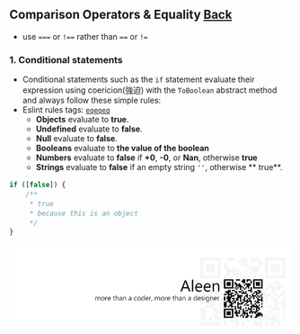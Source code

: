 ## Comparison Operators & Equality [**Back**](./../README.md)

- use `===` or `!==` rather than `==` or `!=`

### 1. Conditional statements

-  Conditional statements such as the `if` statement evaluate their expression using coericion(強迫) with the `ToBoolean` abstract method and always follow these simple rules:
- Eslint rules tags: [`eqeqeq`](http://eslint.org/docs/rules/eqeqeq.html)
    - **Objects** evaluate to **true**.
    - **Undefined** evaluate to  **false**.
    - **Null** evaluate to **false**.
    - **Booleans** evaluate to  **the value of the boolean**
    - **Numbers** evaluate to **false** if **+0**, **-0**, or **Nan**, otherwise **true**
    - **Strings** evaluate to **false** if an empty string `''`, otherwise ** true**.

```js
if ([false]) {
    /**
     * true
     * because this is an object
     */
}
```

<a href="http://aleen42.github.io/" target="_blank" ><img src="./../pic/tail.gif"></a>